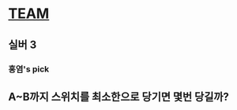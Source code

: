 # [TEAM](https://www.acmicpc.net/problem/3253)

## 실버 3
### 홍염's pick

## A~B까지 스위치를 최소한으로 당기면 몇번 당길까?